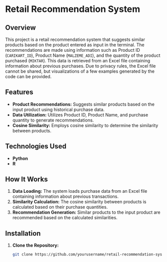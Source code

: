 # Retail Recommendation System

## Overview
This project is a retail recommendation system that suggests similar products based on the product entered as input in the terminal. The recommendations are made using information such as Product ID (`CARIKART_ID`), Product Name (`MALZEME_ADI`), and the quantity of the product purchased (`MIKTAR`). This data is retrieved from an Excel file containing information about previous purchases. Due to privacy rules, the Excel file cannot be shared, but visualizations of a few examples generated by the code can be provided.

## Features
- **Product Recommendations:** Suggests similar products based on the input product using historical purchase data.
- **Data Utilization:** Utilizes Product ID, Product Name, and purchase quantity to generate recommendations.
- **Cosine Similarity:** Employs cosine similarity to determine the similarity between products.

## Technologies Used
- **Python**
- **R**

## How It Works
1. **Data Loading:** The system loads purchase data from an Excel file containing information about previous transactions.
2. **Similarity Calculation:** The cosine similarity between products is calculated based on their purchase quantities.
3. **Recommendation Generation:** Similar products to the input product are recommended based on the calculated similarities.

## Installation
1. **Clone the Repository:**
   ```bash
   git clone https://github.com/yourusername/retail-recommendation-system.git
